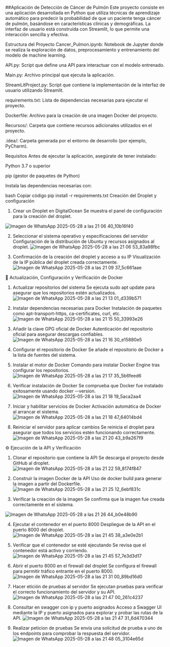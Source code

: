 ##Aplicación de Detección de Cáncer de Pulmón
Este proyecto consiste en una aplicación desarrollada en Python que utiliza técnicas de aprendizaje automático para predecir la probabilidad de que un paciente tenga cáncer de pulmón, basándose en características clínicas y demográficas. La interfaz de usuario está construida con Streamlit, lo que permite una interacción sencilla y efectiva.

 Estructura del Proyecto
Cancer_Pulmon.ipynb: Notebook de Jupyter donde se realiza la exploración de datos, preprocesamiento y entrenamiento del modelo de machine learning.

API.py: Script que define una API para interactuar con el modelo entrenado.

Main.py: Archivo principal que ejecuta la aplicación.

StreamLitProject.py: Script que contiene la implementación de la interfaz de usuario utilizando Streamlit.

requirements.txt: Lista de dependencias necesarias para ejecutar el proyecto.

Dockerfile: Archivo para la creación de una imagen Docker del proyecto.

Recursos/: Carpeta que contiene recursos adicionales utilizados en el proyecto.

.idea/: Carpeta generada por el entorno de desarrollo (por ejemplo, PyCharm).

 Requisitos
Antes de ejecutar la aplicación, asegúrate de tener instalado:

Python 3.7 o superior

pip (gestor de paquetes de Python)

Instala las dependencias necesarias con:

bash
Copiar código
pip install -r requirements.txt
 Creación del Droplet y configuración
1. Crear un Droplet en DigitalOcean
Se muestra el panel de configuración para la creación del droplet.

![Imagen de WhatsApp 2025-05-28 a las 21 06 40_10b16f40](https://github.com/user-attachments/assets/f222652a-3902-4ae7-966a-623de703679f)

2. Seleccionar el sistema operativo y especificaciones del servidor
Configuración de la distribución de Ubuntu y recursos asignados al droplet.
![Imagen de WhatsApp 2025-05-28 a las 21 06 53_83a98fbc](https://github.com/user-attachments/assets/ef657754-b5fd-4807-b5f6-cdffc2590e56)


3. Confirmación de la creación del droplet y acceso a su IP
Visualización de la IP pública del droplet creada correctamente.
![Imagen de WhatsApp 2025-05-28 a las 21 09 37_5c661aae](https://github.com/user-attachments/assets/8866f29d-d320-4cf0-8bd5-05c4eee64a30)


🔧 Actualización, Configuración y Verificación de Docker
1. Actualizar repositorios del sistema
Se ejecuta sudo apt update para asegurar que los repositorios estén actualizados.
![Imagen de WhatsApp 2025-05-28 a las 21 13 01_d339b571](https://github.com/user-attachments/assets/1958254a-accd-48c0-beb6-158608d884bd)


2. Instalar dependencias necesarias para Docker
Instalación de paquetes como apt-transport-https, ca-certificates, curl, etc.
![Imagen de WhatsApp 2025-05-28 a las 21 15 50_33993e26](https://github.com/user-attachments/assets/14198b3d-0190-44a7-9525-47f884bd8c0c)


3. Añadir la clave GPG oficial de Docker
Autenticación del repositorio oficial para asegurar descargas confiables.
![Imagen de WhatsApp 2025-05-28 a las 21 16 30_e15880e5](https://github.com/user-attachments/assets/ea577cf7-7feb-4019-857f-913a45fcbcc2)


4. Configurar el repositorio de Docker
Se añade el repositorio de Docker a la lista de fuentes del sistema.


5. Instalar el motor de Docker
Comando para instalar Docker Engine tras configurar los repositorios.
![Imagen de WhatsApp 2025-05-28 a las 21 17 35_5b6feed6](https://github.com/user-attachments/assets/e8704dfb-7a42-46e5-995d-d0da26da2cf4)


6. Verificar instalación de Docker
Se comprueba que Docker fue instalado exitosamente usando docker --version.
![Imagen de WhatsApp 2025-05-28 a las 21 18 19_5aca2aa4](https://github.com/user-attachments/assets/16d44928-88f0-45e0-b6ea-cb3ca974eb44)


7. Iniciar y habilitar servicios de Docker
Activación automática de Docker al arrancar el sistema.
![Imagen de WhatsApp 2025-05-28 a las 21 18 47_64014bd4](https://github.com/user-attachments/assets/234f95e0-906a-4730-b2a5-1a40a8028096)


8. Reiniciar el servidor para aplicar cambios
Se reinicia el droplet para asegurar que todos los servicios estén funcionando correctamente.
![Imagen de WhatsApp 2025-05-28 a las 21 20 43_b9a267f9](https://github.com/user-attachments/assets/856e7c18-8102-4c97-ba22-c84561fc7b05)


⚙️ Ejecución de la API y Verificación
1. Clonar el repositorio que contiene la API
Se descarga el proyecto desde GitHub al droplet.
![Imagen de WhatsApp 2025-05-28 a las 21 22 59_8174f847](https://github.com/user-attachments/assets/d57b1a5c-5d4c-4c09-9f64-e88eb4de9ba6)


2. Construir la imagen Docker de la API
Uso de docker build para generar la imagen a partir del Dockerfile.
![Imagen de WhatsApp 2025-05-28 a las 21 25 12_6ebf831c](https://github.com/user-attachments/assets/52effb91-9c24-45b1-8b26-edbc2e2d11c5)


3. Verificar la creación de la imagen
Se confirma que la imagen fue creada correctamente en el sistema.

![Imagen de WhatsApp 2025-05-28 a las 21 26 44_b0e48b90](https://github.com/user-attachments/assets/ccc0e107-337d-47e5-810b-74830da208d6)

4. Ejecutar el contenedor en el puerto 8000
Despliegue de la API en el puerto 8000 del droplet.
![Imagen de WhatsApp 2025-05-28 a las 21 45 38_a3e0e2b1](https://github.com/user-attachments/assets/2367a85e-5e89-498f-812b-7d75353727cd)


5. Verificar que el contenedor se esté ejecutando
Se revisa que el contenedor está activo y corriendo.
![Imagen de WhatsApp 2025-05-28 a las 21 45 57_7e3d3d17](https://github.com/user-attachments/assets/d1d05173-76ba-46a2-ae3c-ba94df6def5b)


6. Abrir el puerto 8000 en el firewall del droplet
Se configura el firewall para permitir tráfico entrante en el puerto 8000.
![Imagen de WhatsApp 2025-05-28 a las 21 31 00_89bd16d0](https://github.com/user-attachments/assets/f2ceba34-f794-4ee0-8abc-218a68ed6900)

7. Hacer etición de pruebas al servidor
   Se ejecutan pruebas para verificar el correcto funcionamiento del servidor y su API.
![Imagen de WhatsApp 2025-05-28 a las 21 47 00_261c4237](https://github.com/user-attachments/assets/c57eedd5-0454-4852-b9f2-a1f6a6b4a700)

8. Consultar en swagger con ip y puerto asignados
    Acceso a Swagger UI mediante la IP y puerto asignados para explorar y probar las rutas de la API.
![Imagen de WhatsApp 2025-05-28 a las 21 47 31_6d470344](https://github.com/user-attachments/assets/70a9184b-15b7-4643-80b7-2342115e6899)

9. Realizar peticion de pruebas
Se envía una solicitud de prueba a uno de los endpoints para comprobar la respuesta del servidor. 
![Imagen de WhatsApp 2025-05-28 a las 21 48 05_3104e65d](https://github.com/user-attachments/assets/00eafa8b-ef3d-4433-8dd4-73ffe4ef5bf4)


